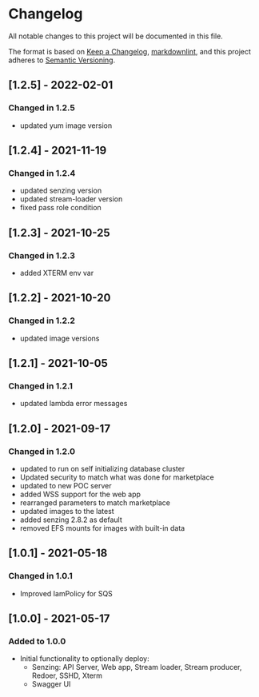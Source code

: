 # Changelog

All notable changes to this project will be documented in this file.

The format is based on [Keep a Changelog](https://keepachangelog.com/en/1.0.0/),
[markdownlint](https://dlaa.me/markdownlint/),
and this project adheres to [Semantic Versioning](https://semver.org/spec/v2.0.0.html).

## [1.2.5] - 2022-02-01

### Changed in 1.2.5

- updated yum image version

## [1.2.4] - 2021-11-19

### Changed in 1.2.4

- updated senzing version
- updated stream-loader version
- fixed pass role condition

## [1.2.3] - 2021-10-25

### Changed in 1.2.3

- added XTERM env var

## [1.2.2] - 2021-10-20

### Changed in 1.2.2

- updated image versions

## [1.2.1] - 2021-10-05

### Changed in 1.2.1

- updated lambda error messages

## [1.2.0] - 2021-09-17

### Changed in 1.2.0

- updated to run on self initializing database cluster
- Updated security to match what was done for marketplace
- updated to new POC server
- added WSS support for the web app
- rearranged parameters to match marketplace
- updated images to the latest
- added senzing 2.8.2 as default
- removed EFS mounts for images with built-in data

## [1.0.1] - 2021-05-18

### Changed in 1.0.1

- Improved IamPolicy for SQS

## [1.0.0] - 2021-05-17

### Added to 1.0.0

- Initial functionality to optionally deploy:
  - Senzing: API Server, Web app, Stream loader, Stream producer, Redoer, SSHD, Xterm
  - Swagger UI
